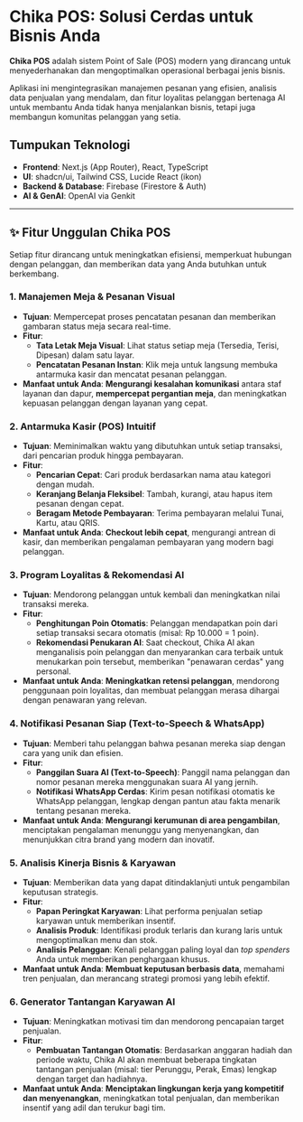 # Chika POS: Solusi Cerdas untuk Bisnis Anda

**Chika POS** adalah sistem Point of Sale (POS) modern yang dirancang untuk menyederhanakan dan mengoptimalkan operasional berbagai jenis bisnis.

Aplikasi ini mengintegrasikan manajemen pesanan yang efisien, analisis data penjualan yang mendalam, dan fitur loyalitas pelanggan bertenaga AI untuk membantu Anda tidak hanya menjalankan bisnis, tetapi juga membangun komunitas pelanggan yang setia.

## Tumpukan Teknologi
- **Frontend**: Next.js (App Router), React, TypeScript
- **UI**: shadcn/ui, Tailwind CSS, Lucide React (ikon)
- **Backend & Database**: Firebase (Firestore & Auth)
- **AI & GenAI**: OpenAI via Genkit

---

## ✨ Fitur Unggulan Chika POS

Setiap fitur dirancang untuk meningkatkan efisiensi, memperkuat hubungan dengan pelanggan, dan memberikan data yang Anda butuhkan untuk berkembang.

### 1. Manajemen Meja & Pesanan Visual
- **Tujuan**: Mempercepat proses pencatatan pesanan dan memberikan gambaran status meja secara real-time.
- **Fitur**:
    - **Tata Letak Meja Visual**: Lihat status setiap meja (Tersedia, Terisi, Dipesan) dalam satu layar.
    - **Pencatatan Pesanan Instan**: Klik meja untuk langsung membuka antarmuka kasir dan mencatat pesanan pelanggan.
- **Manfaat untuk Anda**: **Mengurangi kesalahan komunikasi** antara staf layanan dan dapur, **mempercepat pergantian meja**, dan meningkatkan kepuasan pelanggan dengan layanan yang cepat.

### 2. Antarmuka Kasir (POS) Intuitif
- **Tujuan**: Meminimalkan waktu yang dibutuhkan untuk setiap transaksi, dari pencarian produk hingga pembayaran.
- **Fitur**:
    - **Pencarian Cepat**: Cari produk berdasarkan nama atau kategori dengan mudah.
    - **Keranjang Belanja Fleksibel**: Tambah, kurangi, atau hapus item pesanan dengan cepat.
    - **Beragam Metode Pembayaran**: Terima pembayaran melalui Tunai, Kartu, atau QRIS.
- **Manfaat untuk Anda**: **Checkout lebih cepat**, mengurangi antrean di kasir, dan memberikan pengalaman pembayaran yang modern bagi pelanggan.

### 3. Program Loyalitas & Rekomendasi AI
- **Tujuan**: Mendorong pelanggan untuk kembali dan meningkatkan nilai transaksi mereka.
- **Fitur**:
    - **Penghitungan Poin Otomatis**: Pelanggan mendapatkan poin dari setiap transaksi secara otomatis (misal: Rp 10.000 = 1 poin).
    - **Rekomendasi Penukaran AI**: Saat checkout, Chika AI akan menganalisis poin pelanggan dan menyarankan cara terbaik untuk menukarkan poin tersebut, memberikan "penawaran cerdas" yang personal.
- **Manfaat untuk Anda**: **Meningkatkan retensi pelanggan**, mendorong penggunaan poin loyalitas, dan membuat pelanggan merasa dihargai dengan penawaran yang relevan.

### 4. Notifikasi Pesanan Siap (Text-to-Speech & WhatsApp)
- **Tujuan**: Memberi tahu pelanggan bahwa pesanan mereka siap dengan cara yang unik dan efisien.
- **Fitur**:
    - **Panggilan Suara AI (Text-to-Speech)**: Panggil nama pelanggan dan nomor pesanan mereka menggunakan suara AI yang jernih.
    - **Notifikasi WhatsApp Cerdas**: Kirim pesan notifikasi otomatis ke WhatsApp pelanggan, lengkap dengan pantun atau fakta menarik tentang pesanan mereka.
- **Manfaat untuk Anda**: **Mengurangi kerumunan di area pengambilan**, menciptakan pengalaman menunggu yang menyenangkan, dan menunjukkan citra brand yang modern dan inovatif.

### 5. Analisis Kinerja Bisnis & Karyawan
- **Tujuan**: Memberikan data yang dapat ditindaklanjuti untuk pengambilan keputusan strategis.
- **Fitur**:
    - **Papan Peringkat Karyawan**: Lihat performa penjualan setiap karyawan untuk memberikan insentif.
    - **Analisis Produk**: Identifikasi produk terlaris dan kurang laris untuk mengoptimalkan menu dan stok.
    - **Analisis Pelanggan**: Kenali pelanggan paling loyal dan *top spenders* Anda untuk memberikan penghargaan khusus.
- **Manfaat untuk Anda**: **Membuat keputusan berbasis data**, memahami tren penjualan, dan merancang strategi promosi yang lebih efektif.

### 6. Generator Tantangan Karyawan AI
- **Tujuan**: Meningkatkan motivasi tim dan mendorong pencapaian target penjualan.
- **Fitur**:
    - **Pembuatan Tantangan Otomatis**: Berdasarkan anggaran hadiah dan periode waktu, Chika AI akan membuat beberapa tingkatan tantangan penjualan (misal: tier Perunggu, Perak, Emas) lengkap dengan target dan hadiahnya.
- **Manfaat untuk Anda**: **Menciptakan lingkungan kerja yang kompetitif dan menyenangkan**, meningkatkan total penjualan, dan memberikan insentif yang adil dan terukur bagi tim.
